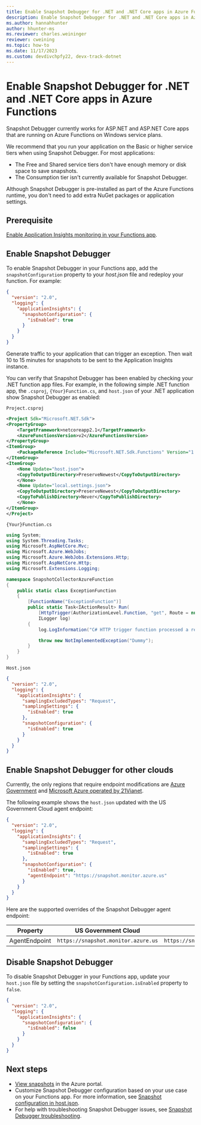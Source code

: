 ```yaml
---
title: Enable Snapshot Debugger for .NET and .NET Core apps in Azure Functions | Microsoft Docs
description: Enable Snapshot Debugger for .NET and .NET Core apps in Azure Functions.
ms.author: hannahhunter
author: hhunter-ms
ms.reviewer: charles.weininger
reviewer: cweining
ms.topic: how-to
ms.date: 11/17/2023
ms.custom: devdivchpfy22, devx-track-dotnet
---
```


# Enable Snapshot Debugger for .NET and .NET Core apps in Azure Functions

Snapshot Debugger currently works for ASP.NET and ASP.NET Core apps that are running on Azure Functions on Windows service plans.

We recommend that you run your application on the Basic or higher service tiers when using Snapshot Debugger. For most applications:
- The Free and Shared service tiers don't have enough memory or disk space to save snapshots. 
- The Consumption tier isn't currently available for Snapshot Debugger.

Although Snapshot Debugger is pre-installed as part of the Azure Functions runtime, you don't need to add extra NuGet packages or application settings.

## Prerequisite

[Enable Application Insights monitoring in your Functions app](../../azure-functions/configure-monitoring.md#new-function-app-in-the-portal).

## Enable Snapshot Debugger

To enable Snapshot Debugger in your Functions app, add the `snapshotConfiguration` property to your *host.json* file and redeploy your function. For example:

```json
{
  "version": "2.0",
  "logging": {
    "applicationInsights": {
      "snapshotConfiguration": {
        "isEnabled": true
      }
    }
  }
}
```
Generate traffic to your application that can trigger an exception. Then wait 10 to 15 minutes for snapshots to be sent to the Application Insights instance.

You can verify that Snapshot Debugger has been enabled by checking your .NET function app files. For example, in the following simple .NET function app, the `.csproj`, `{Your}Function.cs`, and `host.json` of your .NET application show Snapshot Debugger as enabled:

`Project.csproj`

```xml
<Project Sdk="Microsoft.NET.Sdk">
<PropertyGroup>
    <TargetFramework>netcoreapp2.1</TargetFramework>
    <AzureFunctionsVersion>v2</AzureFunctionsVersion>
</PropertyGroup>
<ItemGroup>
    <PackageReference Include="Microsoft.NET.Sdk.Functions" Version="1.0.31" />
</ItemGroup>
<ItemGroup>
    <None Update="host.json">
    <CopyToOutputDirectory>PreserveNewest</CopyToOutputDirectory>
    </None>
    <None Update="local.settings.json">
    <CopyToOutputDirectory>PreserveNewest</CopyToOutputDirectory>
    <CopyToPublishDirectory>Never</CopyToPublishDirectory>
    </None>
</ItemGroup>
</Project>
```

`{Your}Function.cs`

```csharp
using System;
using System.Threading.Tasks;
using Microsoft.AspNetCore.Mvc;
using Microsoft.Azure.WebJobs;
using Microsoft.Azure.WebJobs.Extensions.Http;
using Microsoft.AspNetCore.Http;
using Microsoft.Extensions.Logging;

namespace SnapshotCollectorAzureFunction
{
    public static class ExceptionFunction
    {
        [FunctionName("ExceptionFunction")]
        public static Task<IActionResult> Run(
            [HttpTrigger(AuthorizationLevel.Function, "get", Route = null)] HttpRequest req,
            ILogger log)
        {
            log.LogInformation("C# HTTP trigger function processed a request.");

            throw new NotImplementedException("Dummy");
        }
    }
}
```

`Host.json`

```json
{
  "version": "2.0",
  "logging": {
    "applicationInsights": {
      "samplingExcludedTypes": "Request",
      "samplingSettings": {
        "isEnabled": true
      },
      "snapshotConfiguration": {
        "isEnabled": true
      }
    }
  }
}
```

## Enable Snapshot Debugger for other clouds

Currently, the only regions that require endpoint modifications are [Azure Government](../../azure-government/compare-azure-government-global-azure.md#application-insights) and [Microsoft Azure operated by 21Vianet](/azure/china/resources-developer-guide).

The following example shows the `host.json` updated with the US Government Cloud agent endpoint:

```json
{
  "version": "2.0",
  "logging": {
    "applicationInsights": {
      "samplingExcludedTypes": "Request",
      "samplingSettings": {
        "isEnabled": true
      },
      "snapshotConfiguration": {
        "isEnabled": true,
        "agentEndpoint": "https://snapshot.monitor.azure.us"
      }
    }
  }
}
```

Here are the supported overrides of the Snapshot Debugger agent endpoint:

|Property    | US Government Cloud | China Cloud |
|---------------|---------------------|-------------|
|AgentEndpoint         | `https://snapshot.monitor.azure.us`    | `https://snapshot.monitor.azure.cn` |

## Disable Snapshot Debugger

To disable Snapshot Debugger in your Functions app, update your `host.json` file by setting the `snapshotConfiguration.isEnabled` property to `false`.

```json
{
  "version": "2.0",
  "logging": {
    "applicationInsights": {
      "snapshotConfiguration": {
        "isEnabled": false
      }
    }
  }
}
```

## Next steps

- [View snapshots](snapshot-debugger-data.md?toc=/azure/azure-monitor/toc.json#access-debug-snapshots-in-the-portal) in the Azure portal.
- Customize Snapshot Debugger configuration based on your use case on your Functions app. For more information, see [Snapshot configuration in host.json](../../azure-functions/functions-host-json.md#applicationinsightssnapshotconfiguration).
- For help with troubleshooting Snapshot Debugger issues, see [Snapshot Debugger troubleshooting](snapshot-debugger-troubleshoot.md).
